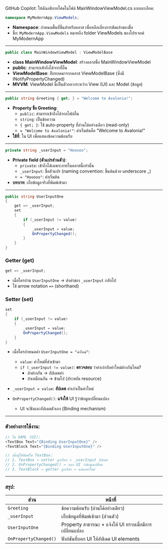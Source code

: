 GitHub Copilot: ให้ฉันอธิบายโค้ดในไฟล์ MainWindowViewModel.cs แบบละเอียด:

```csharp
namespace MyModernApp.ViewModels;
```
- **Namespace**: กำหนดพื้นที่ชื่นสำหรับคลาส เพื่อหลีกเลี่ยงการขัดแย้งของชื่อ
- ชื่อ: `MyModernApp.ViewModels` หมายถึง folder ViewModels ของโปรเจกต์ MyModernApp

---

```csharp
public class MainWindowViewModel : ViewModelBase
```
- **class MainWindowViewModel**: สร้างคลาสชื่อ MainWindowViewModel
- **public**: สามารถเข้าถึงได้จากที่อื่น
- **ViewModelBase**: สืบทอดมาจากคลาส ViewModelBase (ซึ่งมี INotifyPropertyChanged)
- **MVVM**: ViewModel นี้เป็นตัวกลางระหว่าง View (UI) และ Model (ข้อมูล)

---

```csharp
public string Greeting { get; } = "Welcome to Avalonia!";
```
- **Property ชื่อ Greeting**:
  - `public`: สามารถเข้าถึงได้จากไฟล์อื่น
  - `string`: เป็นข้อความ
  - `{ get; }`: ใช้ auto-property ที่อ่านได้อย่างเดียว (read-only)
  - `= "Welcome to Avalonia!"`: ค่าเริ่มต้นคือ "Welcome to Avalonia!"
- **ใช้ที่**: ใน UI เพื่อแสดงข้อความต้อนรับ

---

```csharp
private string _userInput = "Hooooo";
```
- **Private field (ตัวแปรส่วนตัว)**: 
  - `private`: เข้าถึงได้เฉพาะภายในคลาสนี้เท่านั้น
  - `_userInput`: ชื่อตัวแปร (naming convention: ขึ้นต้นด้วย underscore _)
  - `= "Hooooo"`: ค่าเริ่มต้น
- **บทบาท**: เก็บข้อมูลจริงที่พิมพ์เข้ามา

---

```csharp
public string UserInputOne
{
    get => _userInput;
    set 
    { 
        if (_userInput != value)
        {
            _userInput = value;
            OnPropertyChanged();
        }
    }
}
```

### Getter (get)
```csharp
get => _userInput;
```
- เมื่อใครอ่าน `UserInputOne` → ส่งค่าของ `_userInput` กลับไป
- ใช้ arrow notation `=>` (shorthand)

### Setter (set)
```csharp
set 
{ 
    if (_userInput != value)
    {
        _userInput = value;
        OnPropertyChanged();
    }
}
```
- เมื่อใครกำหนดค่า `UserInputOne = "ค่าใหม่"`:
  - `value`: ค่าใหม่ที่ส่งเข้ามา
  - `if (_userInput != value)`: **ตรวจสอบ** ว่าค่าเก่ากับค่าใหม่ต่างกันไหม?
    - ถ้าต่างกัน → อัปเดตค่า
    - ถ้าเหมือนกัน → ข้ามไป (ประหยัด resource)
  
- `_userInput = value`: **อัปเดต** ค่าเก่าเป็นค่าใหม่
- `OnPropertyChanged()`: **แจ้งให้** UI รู้ว่าข้อมูลเปลี่ยนแปลง
  - UI จะฟังและอัปเดตตัวเอง (Binding mechanism)

---

### ตัวอย่างการใช้งาน:

```csharp
// ใน XAML (UI):
<TextBox Text="{Binding UserInputOne}" />
<TextBlock Text="{Binding UserInputOne}" />

// เมื่อผู้ใช้พิมพ์ใน TextBox:
// 1. TextBox → setter ถูกเรียก → _userInput อัปเดต
// 2. OnPropertyChanged() → บอก UI ว่าข้อมูลเปลี่ยน
// 3. TextBlock → getter ถูกเรียก → แสดงค่าใหม่
```

---

### สรุป:
| ส่วน | หน้าที่ |
|------|--------|
| `Greeting` | ข้อความต้อนรับ (อ่านได้อย่างเดียว) |
| `_userInput` | เก็บข้อมูลที่พิมพ์เข้ามา (ส่วนตัว) |
| `UserInputOne` | Property สาธารณะ + แจ้งให้ UI ทราบเมื่อมีการเปลี่ยนแปลง |
| `OnPropertyChanged()` | ฟังก์ชันที่บอก UI ให้อัปเดต UI elements |
